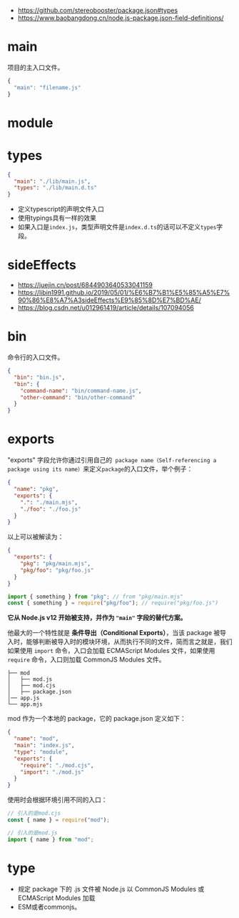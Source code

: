 - https://github.com/stereobooster/package.json#types
- https://www.baobangdong.cn/node.js-package.json-field-definitions/
# main
项目的主入口文件。
```js
{
  "main": "filename.js"
}
```


# module



# types
```json
{
  "main": "./lib/main.js",
  "types": "./lib/main.d.ts"
}
```
- 定义typescript的声明文件入口
- 使用typings具有一样的效果
- 如果入口是`index.js`，类型声明文件是`index.d.ts`的话可以不定义`types`字段。

# sideEffects
- https://juejin.cn/post/6844903640533041159
- https://libin1991.github.io/2019/05/01/%E6%B7%B1%E5%85%A5%E7%90%86%E8%A7%A3sideEffects%E9%85%8D%E7%BD%AE/
- https://blog.csdn.net/u012961419/article/details/107094056


# bin
命令行的入口文件。
```json
{
  "bin": "bin.js",
  "bin": {
    "command-name": "bin/command-name.js",
    "other-command": "bin/other-command"
  }
}
```


# exports
"exports" 字段允许你通过引用自己的` package name（Self-referencing a package using its name）`来定义` package `的入口文件，举个例子：
```json
{
  "name": "pkg",
  "exports": {
    ".": "./main.mjs",
    "./foo": "./foo.js"
  }
}
```

以上可以被解读为：

```json
{
  "exports": {
    "pkg": "pkg/main.mjs",
    "pkg/foo": "pkg/foo.js"
  }
}

```



```js
import { something } from "pkg"; // from "pkg/main.mjs"
const { something } = require("pkg/foo"); // require("pkg/foo.js")
```

**它从 Node.js v12 开始被支持，并作为 `"main"` 字段的替代方案。**

他最大的一个特性就是 **条件导出（Conditional Exports）**，当该 package 被导入时，能够判断被导入时的模块环境，从而执行不同的文件，简而言之就是，我们如果使用 `import` 命令，入口会加载 ECMAScript Modules 文件，如果使用 `require` 命令，入口则加载 CommonJS Modules 文件。

```
├── mod
│   ├── mod.js
│   ├── mod.cjs
│   ├── package.json
│── app.js
└── app.mjs
```

mod 作为一个本地的 package，它的 package.json 定义如下：

```json
{
  "name": "mod",
  "main": "index.js",
  "type": "module",
  "exports": {
    "require": "./mod.cjs",
    "import": "./mod.js"
  }
}
```

使用时会根据环境引用不同的入口：

``` js
// 引入的是mod.cjs
const { name } = require("mod");

// 引入的是mod.js
import { name } from "mod";

```







# type

- 规定 package 下的 .js 文件被 Node.js 以 CommonJS Modules 或 ECMAScript Modules 加载
- ESM或者commonjs。